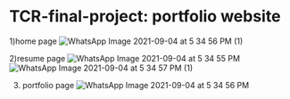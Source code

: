 # TCR-final-project: portfolio website
1)home page
![WhatsApp Image 2021-09-04 at 5 34 56 PM (1)](https://user-images.githubusercontent.com/53312844/132118603-6d027991-28e5-4d93-9c4e-dce7d108d10a.jpeg)

2)resume page
![WhatsApp Image 2021-09-04 at 5 34 55 PM](https://user-images.githubusercontent.com/53312844/132118686-5ff290d1-333a-4ffc-ba91-4bf293588c04.jpeg)
![WhatsApp Image 2021-09-04 at 5 34 57 PM (1)](https://user-images.githubusercontent.com/53312844/132118688-dc673aaa-7221-4921-81f2-994bb6c2a5eb.jpeg)

3) portfolio page
![WhatsApp Image 2021-09-04 at 5 34 56 PM](https://user-images.githubusercontent.com/53312844/132118732-2bc6715f-ec06-41cc-9f59-744c3ff26329.jpeg)
